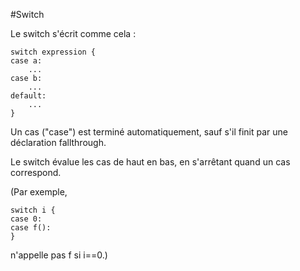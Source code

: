 #Switch

Le switch s'écrit comme cela :

    switch expression {
    case a:
        ...
	case b:
        ...
	default:
        ...
    }

Un cas ("case") est terminé automatiquement, sauf s'il finit par une déclaration fallthrough.

Le switch évalue les cas de haut en bas, en s'arrêtant quand un cas correspond.

(Par exemple,

    switch i {
    case 0:
    case f():
    }
n'appelle pas f si i==0.)